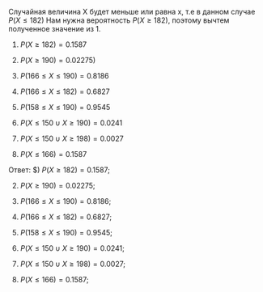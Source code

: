 Случайная величина X будет меньше или равна x, т.е в данном случае $P(X\le182)$
Нам нужна вероятность $P(X\ge182)$, поэтому вычтем полученное значение из 1.

1. $P(X\ge182)=0.1587$

2. $P(X\ge190)=0.02275)$

3. $P(166\le X\le 190)=0.8186$

4. $P(166\le X\le 182)=0.6827$

5. $P(158\le X\le 190)=0.9545$

6. $P(X\le150\cup X\ge 190)=0.0241$

7. $P(X\le150\cup X\ge 198)=0.0027$

8. $P(X\le166)=0.1587$

Ответ:
$) $P(X\ge182)=0.1587;$

2) $P(X\ge190)=0.02275;$

3) $P(166\le X\le 190)=0.8186;$
4) $P(166\le X\le 182)=0.6827;$
5) $P(158\le X\le 190)=0.9545;$
6) $P(X\le150\cup X\ge 190)=0.0241;$
7) $P(X\le150\cup X\ge 198)=0.0027;$
8) $P(X\le166)=0.1587;$

